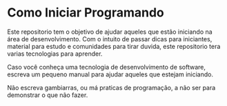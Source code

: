 # Como Iniciar Programando

  Este repositorio tem o objetivo de ajudar aqueles que estão iniciando na área de desenvolvimento. Com o intuito de passar
dicas para iniciantes, material para estudo e comunidades para tirar duvida, este repositorio tera varias tecnologias para aprender. 

 Caso você conheça uma tecnologia de desenvolvimento de software, escreva um pequeno manual para ajudar aqueles que estejam iniciando. 
 
 Não escreva gambiarras, ou má praticas de programação, a não ser para demonstrar o que não fazer.
